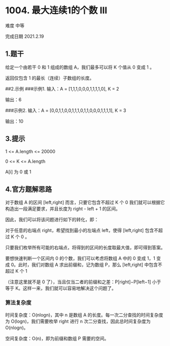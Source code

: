 # 1004. 最大连续1的个数 III
难度 中等

完成日期 2021.2.19

## 1.题干
给定一个由若干 0 和 1 组成的数组 A，我们最多可以将 K 个值从 0 变成 1 。

返回仅包含 1 的最长（连续）子数组的长度。

##2.示例
###示例1.
输入：A = [1,1,1,0,0,0,1,1,1,1,0], K = 2

输出：6

###示例2.
输入：A = [0,0,1,1,0,0,1,1,1,0,1,1,0,0,0,1,1,1,1], K = 3

输出：10

## 3.提示
1 <= A.length <= 20000

0 <= K <= A.length

A[i] 为 0 或 1 

## 4.官方题解思路
对于数组 A 的区间 [left,right] 而言，只要它包含不超过 K 个 0 我们就可以根据它构造出一段满足要求，并且长度为 right - left + 1 的区间。

因此，我们可以将该问题进行如下的转化，即：

对于任意的右端点 right，希望找到最小的左端点 left，使得 [left,right] 包含不超过 K 个 0 。

只要我们枚举所有可能的右端点，将得到的区间的长度取最大值，即可得到答案。

要想快速判断一个区间内 0 的个数，我们可以考虑将数组 A 中的 0 变成 1，1 变成 0。此时，我们对数组 A 求出前缀和，记为数组 P，那么 [left,right] 中包含不超过 K 个 1

（注意这里就不是 0 了），当且仅当二者的前缀和之差：P[right]−P[left−1] 小于等于 K。这样一来，我们就可以容易地解决这个问题了。

### 算法复杂度

时间复杂度：O(nlogn)，其中 n 是数组 A 的长度。每一次二分查找的时间复杂度为 O(logn)，我们需要枚举 right 进行 n 次二分查找，因此总时间复杂度为 O(nlogn)。

空间复杂度：O(n)，即为前缀和数组 P 需要的空间。


